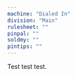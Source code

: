 ```yaml
---
machine: "Dialed In"
division: "Main"
rulesheet: ""
pinpal: ""
soldmy: ""
pintips: ""
---
```


Test test test.